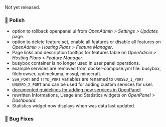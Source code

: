 Not yet released.

### 💅 Polish
- option to rollback openpanel ui from *OpenAdmin > Settings > Updates* page.
- option to delete feature set, enable all features or disable all features on *OpenAdmin > Hosting Plans > Feature Manager*.
- Page links and description tooltips for features table on *OpenAdmin > Hosting Plans > Feature Manager*.
- busybox container is no longer used in user panel operations.
- example services are removed from docker-compose.yml file: busybox, filebrowser, uptimekuma, mssql, minecraft.
- `SSH_PORT` and `TTYD_PORT` variables are renamed to `UNUSED_1_PORT` `UNUSED_2_PORT` and can be used for adding custom services for user.
- [documented guidelines for adding new services in OpenPanel](https://dev.openpanel.com/images/)
- rewritten Informations, Usage and Statistics widgets on *OpenPanel > Dashboard*.
- Statistics widget now displays when was data last updated.

### 🐛 Bug Fixes
